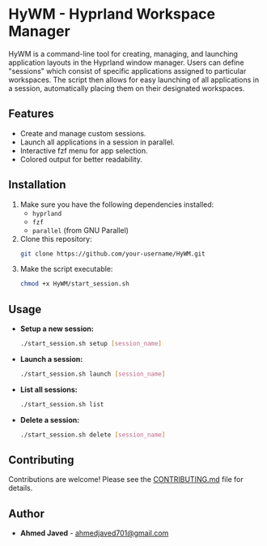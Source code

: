 # HyWM - Hyprland Workspace Manager

HyWM is a command-line tool for creating, managing, and launching application layouts in the Hyprland window manager. Users can define "sessions" which consist of specific applications assigned to particular workspaces. The script then allows for easy launching of all applications in a session, automatically placing them on their designated workspaces.

## Features

*   Create and manage custom sessions.
*   Launch all applications in a session in parallel.
*   Interactive fzf menu for app selection.
*   Colored output for better readability.

## Installation

1.  Make sure you have the following dependencies installed:
    *   `hyprland`
    *   `fzf`
    *   `parallel` (from GNU Parallel)
2.  Clone this repository:
    ```bash
    git clone https://github.com/your-username/HyWM.git
    ```
3.  Make the script executable:
    ```bash
    chmod +x HyWM/start_session.sh
    ```

## Usage

*   **Setup a new session:**
    ```bash
    ./start_session.sh setup [session_name]
    ```
*   **Launch a session:**
    ```bash
    ./start_session.sh launch [session_name]
    ```
*   **List all sessions:**
    ```bash
    ./start_session.sh list
    ```
*   **Delete a session:**
    ```bash
    ./start_session.sh delete [session_name]
    ```

## Contributing

Contributions are welcome! Please see the [CONTRIBUTING.md](CONTRIBUTING.md) file for details.

## Author

*   **Ahmed Javed** - [ahmedjaved701@gmail.com](mailto:ahmedjaved701@gmail.com)
